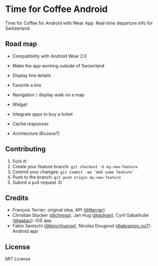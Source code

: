 # Time for Coffee Android

Time for Coffee for Android with Wear App. Real-time departure info for Switzerland.

## Road map

* Compatibility with Android Wear 2.0
* Make the app working outside of Swizerland
* Display line details
* Favorite a line

* Navigation / display walk on a map
* Widget

* Integrate apps to buy a ticket

* Cache responses
* Architecture (RxJava?)

## Contributing

1. Fork it!
2. Create your feature branch: `git checkout -b my-new-feature`
3. Commit your changes: `git commit -am 'Add some feature'`
4. Push to the branch: `git push origin my-new-feature`
5. Submit a pull request :D

## Credits

- François Terrier: original idea, API ([@fterrier](https://twitter.com/@fterrier))
- Christian Stocker ([@chregu](https://twitter.com/@chregu)), Jan Hug ([@dulnan](https://twitter.com/@dulnan)), Cyril Gabathuler ([@gabac](https://twitter.com/@gabac)): iOS app
- Fabio Santschi ([@kimchiverse](https://twitter.com/@kimchiverse)), Nicolas Dougoud ([@abramov_no7](https://twitter.com/@abramov_no7)): Android app

## License

MIT License